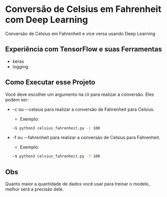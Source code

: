 # Conversão de Celsius em Fahrenheit com Deep Learning
Conversão de Celsius em Fahrenheit e vice versa usando Deep Learning

## Experiência com TensorFlow e suas Ferramentas
- keras
- logging

## Como Executar esse Projeto
Você deve escolher um argumento na cli para realizar a conversão.
Eles podem ser:
- -c ou --celsius para realizar a conversão de Fahrenheit para Celsius.
	- Exemplo:
	```bash
 	~$ python3 celsius_fahrenheit.py -c 100
	```

- -f ou --fahrenheit para realizar a conversão de Celsius para Fahrenheit.
	- Exemplo:
	```bash
	~$ python3 celsius_fahrenheit.py -f 100
	```
## Obs
Quanto maior a quantidade de dados você usar para treinar o modelo, melhor será a precisão dele.
